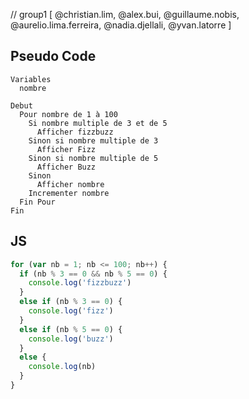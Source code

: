 // group1 [ @christian.lim, @alex.bui, @guillaume.nobis, @aurelio.lima.ferreira, @nadia.djellali, @yvan.latorre ]

## Pseudo Code

```
Variables
  nombre

Debut
  Pour nombre de 1 à 100
    Si nombre multiple de 3 et de 5
      Afficher fizzbuzz
    Sinon si nombre multiple de 3
      Afficher Fizz
    Sinon si nombre multiple de 5
      Afficher Buzz
    Sinon
      Afficher nombre
    Incrementer nombre
  Fin Pour
Fin
```

## JS

```javascript
for (var nb = 1; nb <= 100; nb++) {
  if (nb % 3 == 0 && nb % 5 == 0) {
    console.log('fizzbuzz')
  }
  else if (nb % 3 == 0) {
    console.log('fizz')
  }
  else if (nb % 5 == 0) {
    console.log('buzz')
  }
  else {
    console.log(nb)
  }
}
```